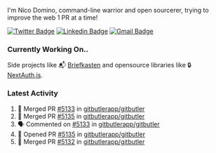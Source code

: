 
I'm Nico Domino, command-line warrior and open sourcerer, trying to improve the web 1 PR at a time!

[![Twitter Badge](https://img.shields.io/badge/-@ndom91-1ca0f1?style=flat-square&labelColor=1ca0f1&logo=twitter&logoColor=white&link=https://twitter.com/ndom91)](https://twitter.com/ndom91) [![Linkedin Badge](https://img.shields.io/badge/-ndom91-blue?style=flat-square&logo=Linkedin&logoColor=white&link=https://www.linkedin.com/in/ndom91/)](https://www.linkedin.com/in/ndom91/) [![Gmail Badge](https://img.shields.io/badge/-yo@ndo.dev-c14438?style=flat-square&logo=mail.ru&logoColor=white&link=mailto:yo@ndo.dev)](mailto:yo@ndo.dev)

### Currently Working On..

Side projects like 📬 [Briefkasten](https://briefkastenhq.com) and opensource libraries like 🔒 [NextAuth.js](https://github.com/nextauthjs/next-auth).

<!--START_SECTION_PROFILE_VIEWS:readme-info-->
<!--END_SECTION_PROFILE_VIEWS:readme-info-->

<!--START_SECTION_DAILY_COMMIT:readme-info-->
<!--END_SECTION_DAILY_COMMIT:readme-info-->

<!--START_SECTION_WEEKLY_COMMIT:readme-info-->
<!--END_SECTION_WEEKLY_COMMIT:readme-info-->

### Latest Activity

<!--START_SECTION:activity-->
1. 🎉 Merged PR [#5133](https://github.com/gitbutlerapp/gitbutler/pull/5133) in [gitbutlerapp/gitbutler](https://github.com/gitbutlerapp/gitbutler)
2. 🎉 Merged PR [#5135](https://github.com/gitbutlerapp/gitbutler/pull/5135) in [gitbutlerapp/gitbutler](https://github.com/gitbutlerapp/gitbutler)
3. 🗣 Commented on [#5133](https://github.com/gitbutlerapp/gitbutler/pull/5133#issuecomment-2411289251) in [gitbutlerapp/gitbutler](https://github.com/gitbutlerapp/gitbutler)
4. 💪 Opened PR [#5135](https://github.com/gitbutlerapp/gitbutler/pull/5135) in [gitbutlerapp/gitbutler](https://github.com/gitbutlerapp/gitbutler)
5. 🎉 Merged PR [#5132](https://github.com/gitbutlerapp/gitbutler/pull/5132) in [gitbutlerapp/gitbutler](https://github.com/gitbutlerapp/gitbutler)
<!--END_SECTION:activity-->
